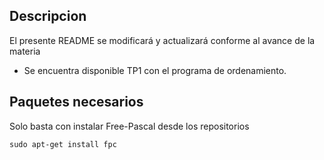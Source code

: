Descripcion
-----------

El presente README se modificará y actualizará conforme al avance de la materia

- Se encuentra disponible TP1 con el programa de ordenamiento.

Paquetes necesarios
-------------------

Solo basta con instalar Free-Pascal desde los repositorios

    sudo apt-get install fpc


